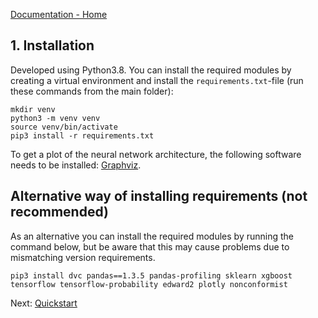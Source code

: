 [Documentation - Home](../index.md)

## 1. Installation

Developed using Python3.8. You can install the required modules by creating a
virtual environment and install the `requirements.txt`-file (run these commands
from the main folder):

```
mkdir venv
python3 -m venv venv
source venv/bin/activate
pip3 install -r requirements.txt
```

To get a plot of the neural network architecture, the following software needs
to be installed: [Graphviz](https://graphviz.org/about/).

## Alternative way of installing requirements (not recommended)

As an alternative you can install the required modules by running the command below, but be aware that this may cause problems due to mismatching version requirements.

```
pip3 install dvc pandas==1.3.5 pandas-profiling sklearn xgboost tensorflow tensorflow-probability edward2 plotly nonconformist
```


Next: [Quickstart](02_quickstart.md)
